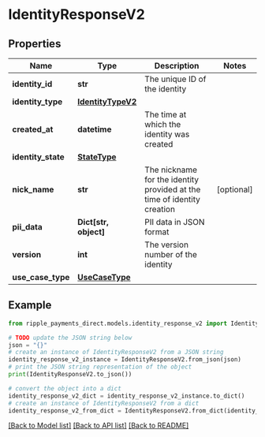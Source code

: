 # IdentityResponseV2


## Properties

Name | Type | Description | Notes
------------ | ------------- | ------------- | -------------
**identity_id** | **str** | The unique ID of the identity | 
**identity_type** | [**IdentityTypeV2**](IdentityTypeV2.md) |  | 
**created_at** | **datetime** | The time at which the identity was created | 
**identity_state** | [**StateType**](StateType.md) |  | 
**nick_name** | **str** | The nickname for the identity provided at the time of identity creation | [optional] 
**pii_data** | **Dict[str, object]** | PII data in JSON format | 
**version** | **int** | The version number of the identity | 
**use_case_type** | [**UseCaseType**](UseCaseType.md) |  | 

## Example

```python
from ripple_payments_direct.models.identity_response_v2 import IdentityResponseV2

# TODO update the JSON string below
json = "{}"
# create an instance of IdentityResponseV2 from a JSON string
identity_response_v2_instance = IdentityResponseV2.from_json(json)
# print the JSON string representation of the object
print(IdentityResponseV2.to_json())

# convert the object into a dict
identity_response_v2_dict = identity_response_v2_instance.to_dict()
# create an instance of IdentityResponseV2 from a dict
identity_response_v2_from_dict = IdentityResponseV2.from_dict(identity_response_v2_dict)
```
[[Back to Model list]](../README.md#documentation-for-models) [[Back to API list]](../README.md#documentation-for-api-endpoints) [[Back to README]](../README.md)


